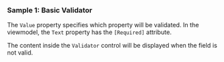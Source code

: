 ### Sample 1: Basic Validator

The `Value` property specifies which property will be validated. In the viewmodel, the `Text` property has the `[Required]` attribute.

The content inside the `Validator` control will be displayed when the field is not valid.